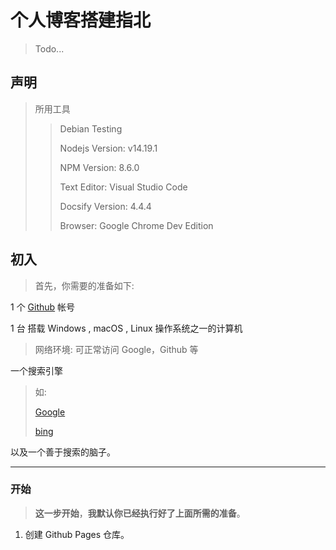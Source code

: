 # 个人博客搭建指北
> Todo...
## 声明
> 所用工具
> > Debian Testing 
> >
> > Nodejs Version: v14.19.1
> >
> > NPM Version: 8.6.0
> >
> > Text Editor: Visual Studio Code
> >
> > Docsify Version: 4.4.4
> >
> > Browser: Google Chrome Dev Edition
> > 


## 初入
> 首先，你需要的准备如下:

1 个 [Github](https://github.com) 帐号

1 台 搭载 Windows , macOS , Linux 操作系统之一的计算机

> 网络环境: 可正常访问 Google，Github 等


一个搜索引擎

> 如: 
> 
> [Google](https://google.com)
> 
> [bing](https://bing.com)
> 

以及一个善于搜索的脑子。

****

### 开始
> **这一步开始**，**我默认你已经执行好了上面所需的准备**。

1. 创建 Github Pages 仓库。